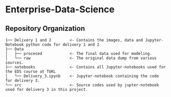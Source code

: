 # Enterprise-Data-Science

Repository Organization
------------

    ├── Delivery 1 and 2        <- Contains the images, data and Jupyter-Notebook python code for delivery 1 and 2
    ├── Data                    
    │   ├── procesed            <- The final data used for modeling.
    │   └── raw                 <- The original data dump from various sources.
    ├── notebooks               <- Contains all Jupyter-notebooks used for the EDS course at TUKL
    │   └── Delivery_3.ipynb    <- Jupyter-notebook containing the code for delivery 3.
    └── src                     <- Source codes used by jupter-notebook used for delivery 3 in this project.
